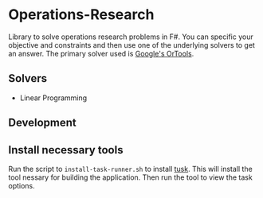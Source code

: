 # Operations-Research

Library to solve operations research problems in F\#. You can specific your objective and constraints and then use one of the underlying solvers to get an answer. The primary solver used is [Google's OrTools](https://developers.google.com/optimization/).

## Solvers

- Linear Programming

## Development

## Install necessary tools

Run the script to `install-task-runner.sh` to install [tusk](https://github.com/rliebz/tusk). This will install the tool nessary for building the application. Then run the tool to view the task options.
